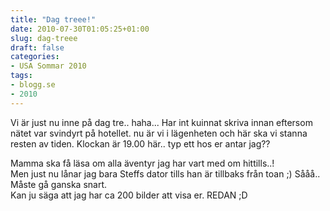 ```yaml
---
title: "Dag treee!"
date: 2010-07-30T01:05:25+01:00
slug: dag-treee
draft: false
categories:
- USA Sommar 2010
tags:
- blogg.se
- 2010
---
```

Vi är just nu inne på dag tre.. haha... Har int kuinnat skriva innan eftersom nätet var svindyrt på hotellet. nu är vi i lägenheten och här ska vi stanna resten av tiden. Klockan är 19.00 här.. typ ett hos er antar jag??  
  
Mamma ska få läsa om alla äventyr jag har vart med om hittills..!  
Men just nu lånar jag bara Steffs dator tills han är tillbaks från toan ;) Sååå.. Måste gå ganska snart.   
Kan ju säga att jag har ca 200 bilder att visa er. REDAN ;D